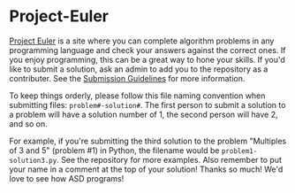 # Project-Euler

[Project Euler](https://projecteuler.net/) is a site where you can complete algorithm problems in any programming language and check your answers against the correct ones. If you enjoy programming, this can be a great way to hone your skills. If you'd like to submit a solution, ask an admin to add you to the repository as a contributer. See the [Submission Guidelines](https://github.com/ASD-NH/Submission-Guidelines) for more information.

To keep things orderly, please follow this file naming convention when submitting files: `problem#-solution#`. The first person to submit a solution to a problem will have a solution number of 1, the second person will have 2, and so on.

For example, if you're submitting the third solution to the problem "Multiples of 3 and 5" (problem #1) in Python, the filename would be `problem1-solution3.py`. See the repository for more examples. Also remember to put your name in a comment at the top of your solution! Thanks so much! We'd love to see how ASD programs!
